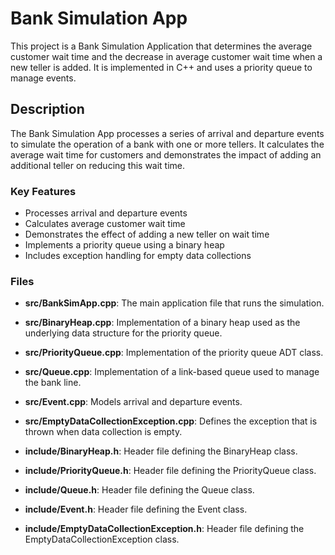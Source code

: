 # Bank Simulation App

This project is a Bank Simulation Application that determines the average customer wait time and the decrease in average customer wait time when a new teller is added. It is implemented in C++ and uses a priority queue to manage events.

## Description

The Bank Simulation App processes a series of arrival and departure events to simulate the operation of a bank with one or more tellers. It calculates the average wait time for customers and demonstrates the impact of adding an additional teller on reducing this wait time.

### Key Features

- Processes arrival and departure events
- Calculates average customer wait time
- Demonstrates the effect of adding a new teller on wait time
- Implements a priority queue using a binary heap
- Includes exception handling for empty data collections


### Files

- **src/BankSimApp.cpp**: The main application file that runs the simulation.
- **src/BinaryHeap.cpp**: Implementation of a binary heap used as the underlying data structure for the priority queue.
- **src/PriorityQueue.cpp**: Implementation of the priority queue ADT class.
- **src/Queue.cpp**: Implementation of a link-based queue used to manage the bank line.
- **src/Event.cpp**: Models arrival and departure events.
- **src/EmptyDataCollectionException.cpp**: Defines the exception that is thrown when data collection is empty.

- **include/BinaryHeap.h**: Header file defining the BinaryHeap class.
- **include/PriorityQueue.h**: Header file defining the PriorityQueue class.
- **include/Queue.h**: Header file defining the Queue class.
- **include/Event.h**: Header file defining the Event class.
- **include/EmptyDataCollectionException.h**: Header file defining the EmptyDataCollectionException class.
